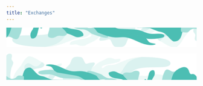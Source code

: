 ```yaml
---
title: "Exchanges"
---
```


<!-- swirl -->
<column class="ecosystem__green-swirl__top" mode="full">

<block>

<img class="get-scrt__align-img" src="../../src/assets/swirl-green-top.svg" /> 

</block>

</column>







<!-- Explore -->
<column class="spacer-s bg-black-gradient">

<block>

<card-grid-exchanges header="Exchanges" title="Exchanges" collection="exchanges" :isPaginated="false"></card-grid-exchanges>

</block>

</column>





<column class="spacer-s"  number-s="1">

<block>

<ecosystem-experiencing-issues></ecosystem-experiencing-issues>

</block>


</column >






<column class="spacer-s"  number-s="1">

<block>

<general-ctas id="get-started-with-secret"></general-ctas>

</block>


</column >





<!-- swirl -->
<column class="ecosystem__green-swirl__bottom" mode="full">

<block>

<img class="get-scrt__align-img" src="../../src/assets/swirl-green-bottom.svg" />

</block>

</column>